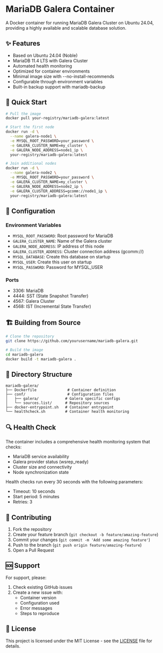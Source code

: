 # MariaDB Galera Container

A Docker container for running MariaDB Galera Cluster on Ubuntu 24.04, providing a highly available and scalable database solution.

## ✨ Features

- Based on Ubuntu 24.04 (Noble)
- MariaDB 11.4 LTS with Galera Cluster
- Automated health monitoring
- Optimized for container environments
- Minimal image size with --no-install-recommends
- Configurable through environment variables
- Built-in backup support with mariadb-backup

## 🚀 Quick Start

```bash
# Pull the image
docker pull your-registry/mariadb-galera:latest

# Start the first node
docker run -d \
  --name galera-node1 \
  -e MYSQL_ROOT_PASSWORD=your_password \
  -e GALERA_CLUSTER_NAME=my_cluster \
  -e GALERA_NODE_ADDRESS=node1_ip \
  your-registry/mariadb-galera:latest

# Join additional nodes
docker run -d \
  --name galera-node2 \
  -e MYSQL_ROOT_PASSWORD=your_password \
  -e GALERA_CLUSTER_NAME=my_cluster \
  -e GALERA_NODE_ADDRESS=node2_ip \
  -e GALERA_CLUSTER_ADDRESS=gcomm://node1_ip \
  your-registry/mariadb-galera:latest
```

## 🔧 Configuration

### Environment Variables

- `MYSQL_ROOT_PASSWORD`: Root password for MariaDB
- `GALERA_CLUSTER_NAME`: Name of the Galera cluster
- `GALERA_NODE_ADDRESS`: IP address of this node
- `GALERA_CLUSTER_ADDRESS`: Cluster connection address (gcomm://)
- `MYSQL_DATABASE`: Create this database on startup
- `MYSQL_USER`: Create this user on startup
- `MYSQL_PASSWORD`: Password for MYSQL_USER

### Ports

- 3306: MariaDB
- 4444: SST (State Snapshot Transfer)
- 4567: Galera Cluster
- 4568: IST (Incremental State Transfer)

## 🏗️ Building from Source

```bash
# Clone the repository
git clone https://github.com/yourusername/mariadb-galera.git

# Build the image
cd mariadb-galera
docker build -t mariadb-galera .
```

## 📝 Directory Structure

```
mariadb-galera/
├── Dockerfile              # Container definition
├── conf/                   # Configuration files
│   ├── galera/            # Galera specific configs
│   └── sources.list/      # Repository sources
├── docker-entrypoint.sh   # Container entrypoint
└── healthcheck.sh         # Container health monitoring
```

## 🔍 Health Check

The container includes a comprehensive health monitoring system that checks:

- MariaDB service availability
- Galera provider status (wsrep_ready)
- Cluster size and connectivity
- Node synchronization state

Health checks run every 30 seconds with the following parameters:
- Timeout: 10 seconds
- Start period: 5 minutes
- Retries: 3

## 🤝 Contributing

1. Fork the repository
2. Create your feature branch (`git checkout -b feature/amazing-feature`)
3. Commit your changes (`git commit -m 'Add some amazing feature'`)
4. Push to the branch (`git push origin feature/amazing-feature`)
5. Open a Pull Request

## 🆘 Support

For support, please:

1. Check existing GitHub issues
2. Create a new issue with:
   - Container version
   - Configuration used
   - Error messages
   - Steps to reproduce

## 📄 License

This project is licensed under the MIT License - see the [LICENSE](LICENSE) file for details.
